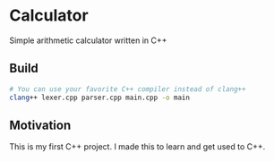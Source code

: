 # Calculator

Simple arithmetic calculator written in C++

## Build

```sh
# You can use your favorite C++ compiler instead of clang++
clang++ lexer.cpp parser.cpp main.cpp -o main
```

## Motivation

This is my first C++ project. I made this to learn and get used to C++.
